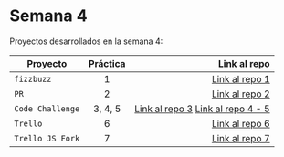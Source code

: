 # Semana 4 

Proyectos desarrollados en la semana 4:

| Proyecto | Práctica | Link al repo |
| ------------- |:-------------:| -----:|
|`fizzbuzz`|1|[Link al repo 1](https://github.com/AlfredoBonell/refactoring_fizzbuzz)|
|`PR`|2|[Link al repo 2](https://github.com/AlfredoBonell/api_fizzbuzz_v1)|
|`Code Challenge`|3, 4, 5|[Link al repo 3](https://github.com/AlfredoBonell/fizzbuzz) [Link al repo 4 - 5](https://github.com/AlfredoBonell/Code-Challenge)|
|`Trello`|6|[Link al repo 6](https://github.com/LaunchX-InnovaccionVirtual/MissionNodeJS)|
|`Trello JS Fork`|7|[Link al repo 7](https://github.com/LaunchX-InnovaccionVirtual/MissionNodeJS)|